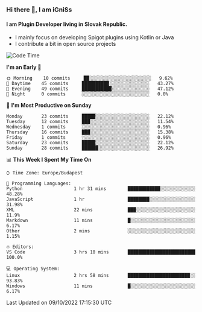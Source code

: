 ### Hi there 👋, I am iGniSs

#### I am Plugin Developer living in Slovak Republic.
- I mainly focus on developing Spigot plugins using Kotlin or Java
- I contribute a bit in open source projects

<!--START_SECTION:waka-->
![Code Time](http://img.shields.io/badge/Code%20Time-926%20hrs%2047%20mins-blue)

**I'm an Early 🐤** 

```text
🌞 Morning    10 commits     ██░░░░░░░░░░░░░░░░░░░░░░░   9.62% 
🌆 Daytime    45 commits     ██████████░░░░░░░░░░░░░░░   43.27% 
🌃 Evening    49 commits     ███████████░░░░░░░░░░░░░░   47.12% 
🌙 Night      0 commits      ░░░░░░░░░░░░░░░░░░░░░░░░░   0.0%

```
📅 **I'm Most Productive on Sunday** 

```text
Monday       23 commits     █████░░░░░░░░░░░░░░░░░░░░   22.12% 
Tuesday      12 commits     ███░░░░░░░░░░░░░░░░░░░░░░   11.54% 
Wednesday    1 commits      ░░░░░░░░░░░░░░░░░░░░░░░░░   0.96% 
Thursday     16 commits     ███░░░░░░░░░░░░░░░░░░░░░░   15.38% 
Friday       1 commits      ░░░░░░░░░░░░░░░░░░░░░░░░░   0.96% 
Saturday     23 commits     █████░░░░░░░░░░░░░░░░░░░░   22.12% 
Sunday       28 commits     ██████░░░░░░░░░░░░░░░░░░░   26.92%

```


📊 **This Week I Spent My Time On** 

```text
⌚︎ Time Zone: Europe/Budapest

💬 Programming Languages: 
Python                   1 hr 31 mins        ████████████░░░░░░░░░░░░░   48.28% 
JavaScript               1 hr                ████████░░░░░░░░░░░░░░░░░   31.98% 
XML                      22 mins             ███░░░░░░░░░░░░░░░░░░░░░░   11.9% 
Markdown                 11 mins             █░░░░░░░░░░░░░░░░░░░░░░░░   6.17% 
Other                    2 mins              ░░░░░░░░░░░░░░░░░░░░░░░░░   1.15%

🔥 Editors: 
VS Code                  3 hrs 10 mins       █████████████████████████   100.0%

💻 Operating System: 
Linux                    2 hrs 58 mins       ███████████████████████░░   93.83% 
Windows                  11 mins             █░░░░░░░░░░░░░░░░░░░░░░░░   6.17%

```


 Last Updated on 09/10/2022 17:15:30 UTC
<!--END_SECTION:waka-->